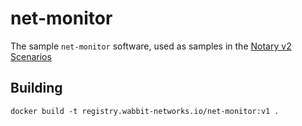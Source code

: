 # net-monitor
The sample `net-monitor` software, used as samples in the [Notary v2 Scenarios](https://github.com/notaryproject/requirements/blob/main/scenarios.md)

## Building

```dockerfile
docker build -t registry.wabbit-networks.io/net-monitor:v1 .
```